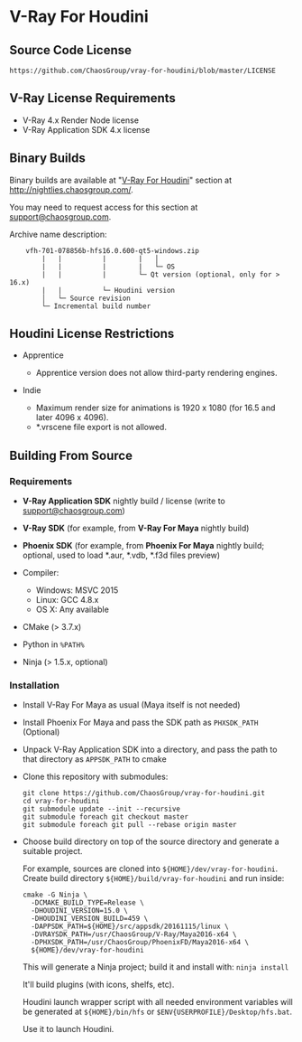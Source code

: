 V-Ray For Houdini
=================

Source Code License
-------------------

    https://github.com/ChaosGroup/vray-for-houdini/blob/master/LICENSE

V-Ray License Requirements
--------------------------

* V-Ray 4.x Render Node license
* V-Ray Application SDK 4.x license

Binary Builds
-------------

Binary builds are available at "[V-Ray For Houdini](https://nightlies.chaosgroup.com/main#/vray4houdini)" section at http://nightlies.chaosgroup.com/.

You may need to request access for this section at support@chaosgroup.com.

Archive name description:

```
    vfh-701-078856b-hfs16.0.600-qt5-windows.zip
        |   |          |        |   │
        |   |          |        |   └─ OS
        |   |          |        └─ Qt version (optional, only for > 16.x)
        |   |          └─ Houdini version
        │   └─ Source revision
        └─ Incremental build number
```

Houdini License Restrictions
----------------------------

* Apprentice

    - Apprentice version does not allow third-party rendering engines.

* Indie

    - Maximum render size for animations is 1920 x 1080 (for 16.5 and later 4096 x 4096).
    - *.vrscene file export is not allowed.

Building From Source
--------------------

### Requirements

* **V-Ray Application SDK** nightly build / license (write to support@chaosgroup.com)

* **V-Ray SDK** (for example, from **V-Ray For Maya** nightly build)

* **Phoenix SDK** (for example, from **Phoenix For Maya** nightly build; optional, used to load *.aur, *.vdb, *.f3d files preview)

* Compiler:

    - Windows: MSVC 2015
    - Linux: GCC 4.8.x
    - OS X: Any available

* CMake (> 3.7.x)

* Python in `%PATH%`

* Ninja (> 1.5.x, optional)

### Installation

* Install V-Ray For Maya as usual (Maya itself is not needed)

* Install Phoenix For Maya and pass the SDK path as `PHXSDK_PATH` (Optional)

* Unpack V-Ray Application SDK into a directory, and pass the path to that directory as `APPSDK_PATH` to cmake

* Clone this repository with submodules:

  ```
  git clone https://github.com/ChaosGroup/vray-for-houdini.git
  cd vray-for-houdini
  git submodule update --init --recursive
  git submodule foreach git checkout master
  git submodule foreach git pull --rebase origin master
  ```

* Choose build directory on top of the source directory and generate a suitable project.

  For example, sources are cloned into `${HOME}/dev/vray-for-houdini`. Create build directory `${HOME}/build/vray-for-houdini` and run inside:

  ```
  cmake -G Ninja \
    -DCMAKE_BUILD_TYPE=Release \
    -DHOUDINI_VERSION=15.0 \
    -DHOUDINI_VERSION_BUILD=459 \
    -DAPPSDK_PATH=${HOME}/src/appsdk/20161115/linux \
    -DVRAYSDK_PATH=/usr/ChaosGroup/V-Ray/Maya2016-x64 \
    -DPHXSDK_PATH=/usr/ChaosGroup/PhoenixFD/Maya2016-x64 \
    ${HOME}/dev/vray-for-houdini
  ```

  This will generate a Ninja project; build it and install with: `ninja install`

  It'll build plugins (with icons, shelfs, etc).

  Houdini launch wrapper script with all needed environment variables will be generated at `${HOME}/bin/hfs` or `$ENV{USERPROFILE}/Desktop/hfs.bat`.

  Use it to launch Houdini.
